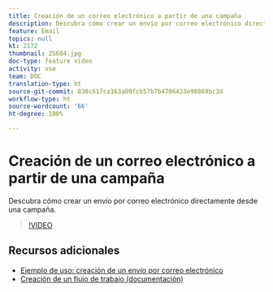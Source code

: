 ```yaml
---
title: Creación de un correo electrónico a partir de una campaña
description: Descubra cómo crear un envío por correo electrónico directamente desde una campaña.
feature: Email
topics: null
kt: 2172
thumbnail: 25604.jpg
doc-type: feature video
activity: use
team: DOC
translation-type: ht
source-git-commit: 838c617ca163a09fcb57b7b4706433e98869bc3d
workflow-type: ht
source-wordcount: '66'
ht-degree: 100%

---
```



# Creación de un correo electrónico a partir de una campaña

Descubra cómo crear un envío por correo electrónico directamente desde una campaña.

>[!VIDEO](https://video.tv.adobe.com/v/25604?quality=12&captions=spa)

## Recursos adicionales

* [Ejemplo de uso: creación de un envío por correo electrónico](https://docs.adobe.com/content/help/es-ES/campaign-classic/using/designing-content/editing-html-content/use-case--creating-an-email-delivery.html)
* [Creación de un flujo de trabajo (documentación)](https://docs.adobe.com/content/help/es-ES/campaign-classic/using/automating-with-workflows/general-operation/building-a-workflow.html)
